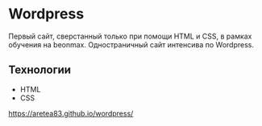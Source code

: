 # Wordpress
Первый сайт, сверстанный только при помощи HTML и CSS, в рамках обучения на beonmax.
Одностраничный сайт интенсива по Wordpress.

## Технологии
* HTML
* CSS

https://aretea83.github.io/wordpress/
